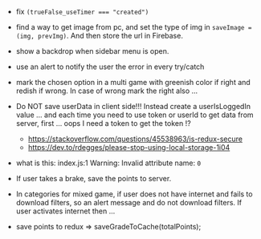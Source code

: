 - fix `(trueFalse_useTimer === "created")`
- find a way to get image from pc, and set the type of img in `saveImage = (img, prevImg)`. And then store the url in Firebase.

- show a backdrop when sidebar menu is open.
- use an alert to notify the user the error in every try/catch
- mark the chosen option in a multi game with greenish color if right and redish if wrong. In case of wrong mark the right also ...
- Do NOT save userData in client side!!! Instead create a userIsLoggedIn value ... and each time you need to use token or userId to get data from server, first ... oops I need a token to get the token !?
  - https://stackoverflow.com/questions/45538963/is-redux-secure
  - https://dev.to/rdegges/please-stop-using-local-storage-1i04
- what is this: index.js:1 Warning: Invalid attribute name: `0`
- If user takes a brake, save the points to server.
- In categories for mixed game, if user does not have internet and fails to download filters, so an alert message and do not download filters. If user activates internet then ...
- save points to redux => saveGradeToCache(totalPoints);
